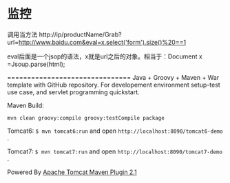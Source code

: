 监控
==============================
调用当方法
http://ip/productName/Grab?url=http://www.baidu.com&eval=x.select('form').size()%20==1

eval后面是一个jsop的语法，x就是url之后的对象。相当于：Document x =Jsoup.parse(html);


 


===============================
Java + Groovy + Maven + War template with GitHub repository. For developement environment setup-test use case, and servlet programming quickstart.

Maven Build:

    mvn clean groovy:compile groovy:testCompile package


Tomcat6: `$ mvn tomcat6:run`  and open `http://localhost:8090/tomcat6-demo` .

Tomcat7: `$ mvn tomcat7:run` and open `http://localhost:8090/tomcat7-demo` .

Powered By [Apache Tomcat Maven Plugin 2.1](http://tomcat.apache.org/maven-plugin-2.1/index.html)

